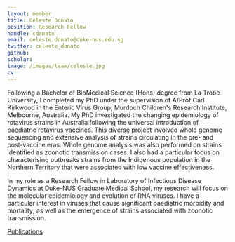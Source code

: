 ```yaml
---
layout: member
title: Celeste Donato
position: Research Fellow
handle: cdonato
email: celeste.donato@duke-nus.edu.sg
twitter: celeste_donato
github:
scholar:
image: /images/team/celeste.jpg
cv:
---
```


Following a Bachelor of BioMedical Science (Hons) degree from La Trobe University, I completed my PhD under the supervision of A/Prof Carl Kirkwood in the Enteric Virus Group, Murdoch Children's Research Institute, Melbourne, Australia. My PhD investigated the changing epidemiology of rotavirus strains in Australia following the universal introduction of paediatric rotavirus vaccines. This diverse project involved whole genome sequencing and extensive analysis of strains circulating in the pre- and post-vaccine eras. Whole genome analysis was also performed on strains identified as zoonotic transmission cases. I also had a particular focus on characterising outbreaks strains from the Indigenous population in the Northern Territory that were associated with low vaccine effectiveness.

In my role as a Research Fellow in Laboratory of Infectious Disease Dynamics at Duke-NUS Graduate Medical School, my research will focus on the molecular epidemiology and evolution of RNA viruses. I have a particular interest in viruses that cause significant paediatric morbidity and mortality; as well as the emergence of strains associated with zoonotic transmission.  

[Publications](http://www.ncbi.nlm.nih.gov/pubmed/?term=Donato+Celeste%5Bau%5D)
